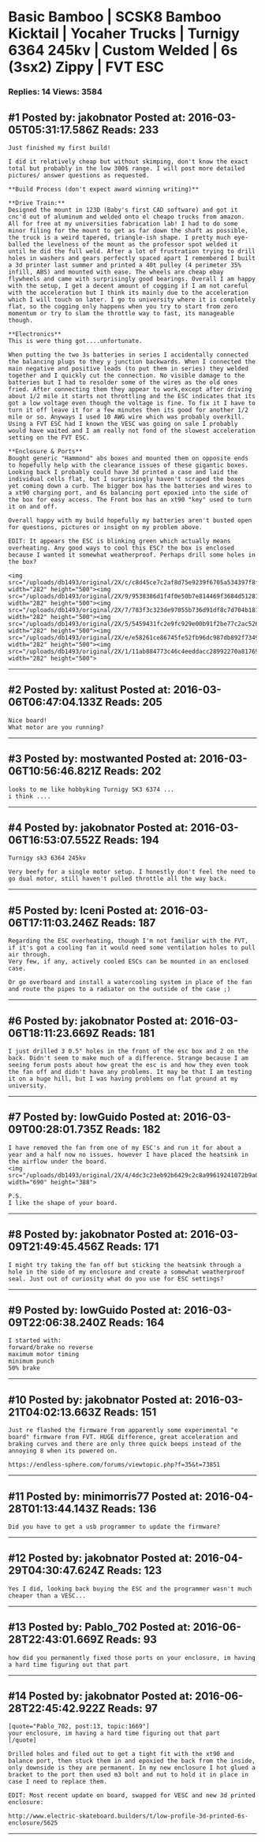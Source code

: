 # Basic Bamboo &#124; SCSK8 Bamboo Kicktail &#124; Yocaher Trucks &#124; Turnigy 6364 245kv &#124; Custom Welded &#124; 6s (3sx2) Zippy &#124; FVT ESC

### Replies: 14 Views: 3584

## \#1 Posted by: jakobnator Posted at: 2016-03-05T05:31:17.586Z Reads: 233

```
Just finished my first build!

I did it relatively cheap but without skimping, don't know the exact total but probably in the low 300$ range. I will post more detailed pictures/ answer questions as requested. 

**Build Process (don't expect award winning writing)**

**Drive Train:**
Designed the mount in 123D (Baby's first CAD software) and got it cnc'd out of aluminum and welded onto el cheapo trucks from amazon. All for free at my universities fabrication lab! I had to do some minor filing for the mount to get as far down the shaft as possible, the truck is a weird tapered, triangle-ish shape. I pretty much eye-balled the levelness of the mount as the professor spot welded it until he did the full weld. After a lot of frustration trying to drill holes in washers and gears perfectly spaced apart I remembered I built a 3d printer last summer and printed a 40t pulley (4 perimeter 35% infill, ABS) and mounted with ease. The wheels are cheap ebay flywheels and came with surprisingly good bearings. Overall I am happy with the setup, I get a decent amount of cogging if I am not careful with the acceleration but I think its mainly due to the acceleration which I will touch on later. I go to university where it is completely flat, so the cogging only happens when you try to start from zero momentum or try to slam the throttle way to fast, its manageable though.

**Electronics**
This is were thing got....unfortunate. 

When putting the two 3s batteries in series I accidentally connected the balancing plugs to they y junction backwards. When I connected the main negative and positive leads (to put them in series) they welded together and I quickly cut the connection. No visible damage to the batteries but I had to resolder some of the wires as the old ones fried. After connecting them they appear to work,except after driving about 1/2 mile it starts not throttling and the ESC indicates that its got a low voltage even though the voltage is fine. To fix it I have to turn it off leave it for a few minutes then its good for another 1/2 mile or so. Anyways I used 10 AWG wire which was probably overkill. Using a FVT ESC had I known the VESC was going on sale I probably would have waited and I am really not fond of the slowest acceleration setting on the FVT ESC. 

**Enclosure & Ports**
Bought generic "Hammond" abs boxes and mounted them on opposite ends to hopefully help with the clearance issues of these gigantic boxes. Looking back I probably could have 3d printed a case and laid the individual cells flat, but I surprisingly haven't scraped the boxes yet coming down a curb. The bigger box has the batteries and wires to a xt90 charging port, and 6s balancing port epoxied into the side of the box for easy access. The Front box has an xt90 "key" used to turn it on and off. 

Overall happy with my build hopefully my batteries aren't busted open for questions, pictures or insight on my problem above. 

EDIT: It appears the ESC is blinking green which actually means overheating. Any good ways to cool this ESC? the box is enclosed because I wanted it somewhat weatherproof. Perhaps drill some holes in the box?

<img src="/uploads/db1493/original/2X/c/c8d45ce7c2af8d75e9239f6705a534397f8f6d4b.jpg" width="282" height="500"><img src="/uploads/db1493/original/2X/9/9538386d1f4f0e50b7e814469f3684d512812634.jpg" width="282" height="500"><img src="/uploads/db1493/original/2X/7/783f3c323de97055b736d91df8c7d704b181f7fa.jpg" width="282" height="500"><img src="/uploads/db1493/original/2X/5/5459431fc2e9fc929e00b91f2be77c2ac52649ad.jpg" width="282" height="500"><img src="/uploads/db1493/original/2X/e/e58261ce86745fe52fb96dc987db892f73494d01.jpg" width="282" height="500"><img src="/uploads/db1493/original/2X/1/11ab884773c46c4eeddacc28992270a81769df43.jpg" width="282" height="500">
```

---
## \#2 Posted by: xalitust Posted at: 2016-03-06T06:47:04.133Z Reads: 205

```
Nice board! 
What motor are you running?
```

---
## \#3 Posted by: mostwanted Posted at: 2016-03-06T10:56:46.821Z Reads: 202

```
looks to me like hobbyking Turnigy SK3 6374 ...
i think ....
```

---
## \#4 Posted by: jakobnator Posted at: 2016-03-06T16:53:07.552Z Reads: 194

```
Turnigy sk3 6364 245kv

Very beefy for a single motor setup. I honestly don't feel the need to go dual motor, still haven't pulled throttle all the way back.
```

---
## \#5 Posted by: Iceni Posted at: 2016-03-06T17:11:03.246Z Reads: 187

```
Regarding the ESC overheating, though I'm not familiar with the FVT, if it's got a cooling fan it would need some ventilation holes to pull air through.
Very few, if any, actively cooled ESCs can be mounted in an enclosed case.

Or go overboard and install a watercooling system in place of the fan and route the pipes to a radiator on the outside of the case ;)
```

---
## \#6 Posted by: jakobnator Posted at: 2016-03-06T18:11:23.669Z Reads: 181

```
I just drilled 3 0.5" holes in the front of the esc box and 2 on the back. Didn't seem to make much of a difference. Strange because I am seeing forum posts about how great the esc is and how they even took the fan off and didn't have any problems. It may be that I am testing it on a huge hill, but I was having problems on flat ground at my university.
```

---
## \#7 Posted by: lowGuido Posted at: 2016-03-09T00:28:01.735Z Reads: 182

```
I have removed the fan from one of my ESC's and run it for about a year and a half now no issues. however I have placed the heatsink in the airflow under the board.
<img src="/uploads/db1493/original/2X/4/4dc3c23eb92b6429c2c8a99619241072b9a008e0.jpg" width="690" height="388">

P.S.
I like the shape of your board.
```

---
## \#8 Posted by: jakobnator Posted at: 2016-03-09T21:49:45.456Z Reads: 171

```
I might try taking the fan off but sticking the heatsink through a hole in the side of my enclosure and create a somewhat weatherproof seal. Just out of curiosity what do you use for ESC settings?
```

---
## \#9 Posted by: lowGuido Posted at: 2016-03-09T22:06:38.240Z Reads: 164

```
I started with: 
forward/brake no reverse
maximum motor timing
minimum punch
50% brake
```

---
## \#10 Posted by: jakobnator Posted at: 2016-03-21T04:02:13.663Z Reads: 151

```
Just re flashed the firmware from apparently some experimental "e board" firmware from FVT. HUGE difference, great acceleration and braking curves and there are only three quick beeps instead of the annoying 8 when its powered on. 

https://endless-sphere.com/forums/viewtopic.php?f=35&t=73851
```

---
## \#11 Posted by: minimorris77 Posted at: 2016-04-28T01:13:44.143Z Reads: 136

```
Did you have to get a usb programmer to update the firmware?
```

---
## \#12 Posted by: jakobnator Posted at: 2016-04-29T04:30:47.624Z Reads: 123

```
Yes I did, looking back buying the ESC and the programmer wasn't much cheaper than a VESC...
```

---
## \#13 Posted by: Pablo_702 Posted at: 2016-06-28T22:43:01.669Z Reads: 93

```
how did you permanently fixed those ports on your enclosure, im having a hard time figuring out that part
```

---
## \#14 Posted by: jakobnator Posted at: 2016-06-28T22:45:42.922Z Reads: 97

```
[quote="Pablo_702, post:13, topic:1669"]
your enclosure, im having a hard time figuring out that part
[/quote]

Drilled holes and filed out to get a tight fit with the xt90 and balance port, then stuck them in and epoxied the back from the inside, only downside is they are permanent. In my new enclosure I hot glued a bracket to the port then used m3 bolt and nut to hold it in place in case I need to replace them.

EDIT: Most recent update on board, swapped for VESC and new 3d printed enclosure:

http://www.electric-skateboard.builders/t/low-profile-3d-printed-6s-enclosure/5625
```

---
